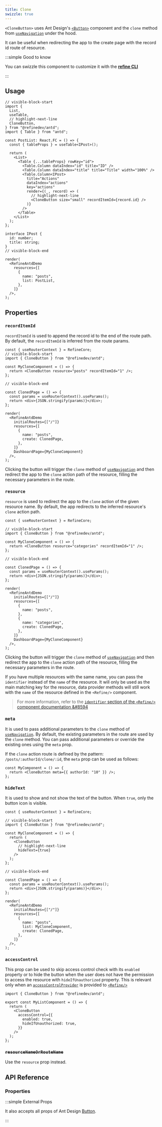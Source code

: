 ```yaml
---
title: Clone
swizzle: true
---
```


`<CloneButton>` uses Ant Design's [`<Button>`](https://ant.design/components/button/) component and the `clone` method from [`useNavigation`](/docs/core/hooks/navigation/use-navigation) under the hood.

It can be useful when redirecting the app to the create page with the record id route of resource.

:::simple Good to know

You can swizzle this component to customize it with the [**refine CLI**](/docs/packages/list-of-packages)

:::

## Usage

```tsx live
// visible-block-start
import {
  List,
  useTable,
  // highlight-next-line
  CloneButton,
} from "@refinedev/antd";
import { Table } from "antd";

const PostList: React.FC = () => {
  const { tableProps } = useTable<IPost>();

  return (
    <List>
      <Table {...tableProps} rowKey="id">
        <Table.Column dataIndex="id" title="ID" />
        <Table.Column dataIndex="title" title="Title" width="100%" />
        <Table.Column<IPost>
          title="Actions"
          dataIndex="actions"
          key="actions"
          render={(_, record) => (
            // highlight-next-line
            <CloneButton size="small" recordItemId={record.id} />
          )}
        />
      </Table>
    </List>
  );
};

interface IPost {
  id: number;
  title: string;
}
// visible-block-end

render(
  <RefineAntdDemo
    resources={[
      {
        name: "posts",
        list: PostList,
      },
    ]}
  />,
);
```

## Properties

### `recordItemId`

`recordItemId` is used to append the record id to the end of the route path. By default, the `recordItemId` is inferred from the route params.

```tsx live disableScroll previewHeight=120px
const { useRouterContext } = RefineCore;
// visible-block-start
import { CloneButton } from "@refinedev/antd";

const MyCloneComponent = () => {
  return <CloneButton resource="posts" recordItemId="1" />;
};

// visible-block-end

const ClonedPage = () => {
  const params = useRouterContext().useParams();
  return <div>{JSON.stringify(params)}</div>;
};

render(
  <RefineAntdDemo
    initialRoutes={["/"]}
    resources={[
      {
        name: "posts",
        create: ClonedPage,
      },
    ]}
    DashboardPage={MyCloneComponent}
  />,
);
```

Clicking the button will trigger the `clone` method of [`useNavigation`](/docs/core/hooks/navigation/use-navigation) and then redirect the app to the `clone` action path of the resource, filling the necessary parameters in the route.

### `resource`

`resource` is used to redirect the app to the `clone` action of the given resource name. By default, the app redirects to the inferred resource's `clone` action path.

```tsx live disableScroll previewHeight=120px
const { useRouterContext } = RefineCore;

// visible-block-start
import { CloneButton } from "@refinedev/antd";

const MyCloneComponent = () => {
  return <CloneButton resource="categories" recordItemId="1" />;
};

// visible-block-end

const ClonedPage = () => {
  const params = useRouterContext().useParams();
  return <div>{JSON.stringify(params)}</div>;
};

render(
  <RefineAntdDemo
    initialRoutes={["/"]}
    resources={[
      {
        name: "posts",
      },
      {
        name: "categories",
        create: ClonedPage,
      },
    ]}
    DashboardPage={MyCloneComponent}
  />,
);
```

Clicking the button will trigger the `clone` method of [`useNavigation`](/docs/core/hooks/navigation/use-navigation) and then redirect the app to the `clone` action path of the resource, filling the necessary parameters in the route.

If you have multiple resources with the same name, you can pass the `identifier` instead of the `name` of the resource. It will only be used as the main matching key for the resource, data provider methods will still work with the `name` of the resource defined in the `<Refine/>` component.

> For more information, refer to the [`identifier` section of the `<Refine/>` component documentation &#8594](/docs/core/refine-component#identifier)

### `meta`

It is used to pass additional parameters to the `clone` method of [`useNavigation`](/docs/core/hooks/navigation/use-navigation). By default, the existing parameters in the route are used by the `clone` method. You can pass additional parameters or override the existing ones using the `meta` prop.

If the `clone` action route is defined by the pattern: `/posts/:authorId/clone/:id`, the `meta` prop can be used as follows:

```tsx
const MyComponent = () => {
  return <CloneButton meta={{ authorId: "10" }} />;
};
```

### `hideText`

It is used to show and not show the text of the button. When `true`, only the button icon is visible.

```tsx live disableScroll previewHeight=120px
const { useRouterContext } = RefineCore;

// visible-block-start
import { CloneButton } from "@refinedev/antd";

const MyCloneComponent = () => {
  return (
    <CloneButton
      // highlight-next-line
      hideText={true}
    />
  );
};

// visible-block-end

const ClonedPage = () => {
  const params = useRouterContext().useParams();
  return <div>{JSON.stringify(params)}</div>;
};

render(
  <RefineAntdDemo
    initialRoutes={["/"]}
    resources={[
      {
        name: "posts",
        list: MyCloneComponent,
        create: ClonedPage,
      },
    ]}
  />,
);
```

### `accessControl`

This prop can be used to skip access control check with its `enabled` property or to hide the button when the user does not have the permission to access the resource with `hideIfUnauthorized` property. This is relevant only when an [`accessControlProvider`](/docs/core/providers/access-control-provider) is provided to [`<Refine/>`](/docs/core/refine-component)

```tsx
import { CloneButton } from "@refinedev/antd";

export const MyListComponent = () => {
  return (
    <CloneButton
      accessControl={{
        enabled: true,
        hideIfUnauthorized: true,
      }}
    />
  );
};
```

### ~~`resourceNameOrRouteName`~~ <PropTag deprecated />

Use the `resource` prop instead.

## API Reference

### Properties

<PropsTable module="@refinedev/antd/CloneButton" />

:::simple External Props

It also accepts all props of Ant Design [Button](https://ant.design/components/button/#API).

:::
